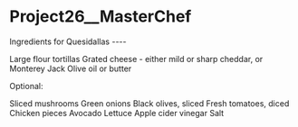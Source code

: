 # Project26__MasterChef
Ingredients for Quesidallas  ---- 

Large flour tortillas
Grated cheese - either mild or sharp cheddar, or Monterey Jack
Olive oil or butter

Optional:

Sliced mushrooms
Green onions
Black olives, sliced
Fresh tomatoes, diced
Chicken pieces
Avocado
Lettuce
Apple cider vinegar
Salt
